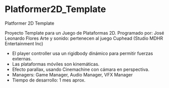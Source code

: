# Platformer2D_Template
 Platformer 2D Template

Proyecto Template para un Juego de Plataformas 2D.
Programado por: José Leonardo Flores
Arte y sonido: pertenecen al juego Cuphead (Studio MDHR Entertainment Inc)

  - El player controller usa un rigidbody dinámico para permitir fuerzas externas.
  - Las plataformas móviles son kinemáticas.
  - Efecto parallax, usando Cinemachine con cámara en perspectiva.
  - Managers: Game Manager, Audio Manager, VFX Manager
  - Tiempo de desarrollo: 1 mes aprox.
  